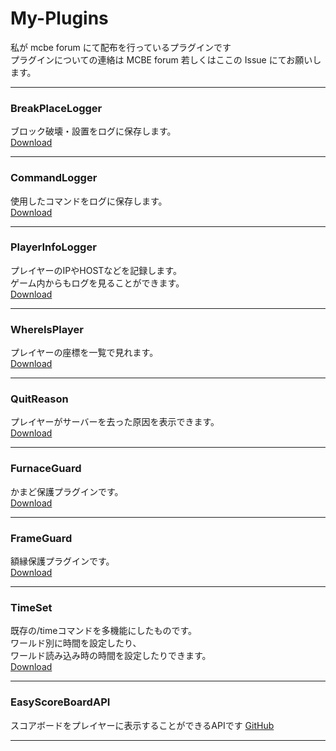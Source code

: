 # My-Plugins
私が mcbe forum にて配布を行っているプラグインです  
プラグインについての連絡は MCBE forum 若しくはここの Issue にてお願いします。
***
### BreakPlaceLogger
ブロック破壊・設置をログに保存します。  
[Download](https://forum.mcbe.jp/resources/296/)
***


### CommandLogger
使用したコマンドをログに保存します。  
[Download](https://forum.mcbe.jp/resources/294/)
***


### PlayerInfoLogger
プレイヤーのIPやHOSTなどを記録します。  
ゲーム内からもログを見ることができます。  
[Download](https://forum.mcbe.jp/resources/381/)
***


### WhereIsPlayer
プレイヤーの座標を一覧で見れます。  
[Download](https://forum.mcbe.jp/resources/293/)
***


### QuitReason
プレイヤーがサーバーを去った原因を表示できます。  
[Download](https://forum.mcbe.jp/resources/382/)
***


### FurnaceGuard
かまど保護プラグインです。  
[Download](https://forum.mcbe.jp/resources/380/)
***


### FrameGuard
額縁保護プラグインです。  
[Download](https://forum.mcbe.jp/resources/323/)
***


### TimeSet
既存の/timeコマンドを多機能にしたものです。  
ワールド別に時間を設定したり、  
ワールド読み込み時の時間を設定したりできます。  
[Download](https://forum.mcbe.jp/resources/397/)
***

### EasyScoreBoardAPI
スコアボードをプレイヤーに表示することができるAPIです
[GitHub](https://github.com/Saisana299/EasyScoreboardAPI)
***
